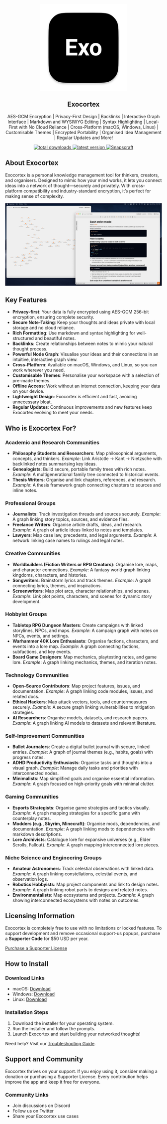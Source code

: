 <div align="center">
  <a href="https://www.getexocortex.com">
    <img src="./assets/icon.png" width="280" alt="Exocortex" align="center"/>
  </a>
  <h2>Exocortex</h2>
  <p>
    AES-GCM Encryption | Privacy-First Design | Backlinks | Interactive Graph Interface | Markdown and WYSIWYG Editing | Syntax Highlighting | Local-First with No Cloud Reliance | Cross-Platform (macOS, Windows, Linux) | Customisable Themes | Encrypted Portability | Organised Idea Management | Regular Updates and More!
  </p>
  <div align="center">
    <a href="https://github.com/diegolealco/Exocortex/releases">
      <img src="https://img.shields.io/github/downloads/diegolealco/Exocortex/total.svg?style=flat&color=blue&logo=github" alt="total downloads"/>
    </a>
    <a href="https://github.com/diegolealco/Exocortex/releases">
      <img src="https://img.shields.io/github/release/diegolealco/Exocortex.svg?style=flat&color=blue&include_prereleases&logo=github" alt="latest version"/>
    </a>
        <a href="https://github.com/diegolealco/Exocortex/releases">
      <img src="https://img.shields.io/snapcraft/last-update/exocortex/latest/stable?color=blue&logo=snapcraft" alt="Snapscraft"/>
    </a>
  </div>
</div>

## **About Exocortex**

Exocortex is a personal knowledge management tool for thinkers, creators, and organisers. Designed to mimic how your mind works, it lets you connect ideas into a network of thought—securely and privately. With cross-platform compatibility and industry-standard encryption, it’s perfect for making sense of complexity.

![Screenshot of Exocortex interface demonstrating node-based thinking.](./assets/screenshot.png)

## Key Features

- **Privacy-first**: Your data is fully encrypted using AES-GCM 256-bit encryption, ensuring complete security.
- **Secure Note-Taking**: Keep your thoughts and ideas private with local storage and no cloud reliance.
- **Rich Formatting**: Use markdown and syntax highlighting for well-structured and beautiful notes.
- **Backlinks**: Create relationships between notes to mimic your natural thought process.
- **Powerful Node Graph**: Visualise your ideas and their connections in an intuitive, interactive graph view.
- **Cross-Platform**: Available on macOS, Windows, and Linux, so you can work wherever you need.
- **Customisable Themes**: Personalise your workspace with a selection of pre-made themes.
- **Offline Access**: Work without an internet connection, keeping your data on your device.
- **Lightweight Design**: Exocortex is efficient and fast, avoiding unnecessary bloat.
- **Regular Updates**: Continuous improvements and new features keep Exocortex evolving to meet your needs.

## **Who is Exocortex For?**

### Academic and Research Communities

- **Philosophy Students and Researchers**: Map philosophical arguments, concepts, and thinkers.
  _Example_: Link Aristotle → Kant → Nietzsche with backlinked notes summarising key ideas.
- **Genealogists**: Build secure, portable family trees with rich notes.
  _Example_: A multigenerational family tree connected to historical events.
- **Thesis Writers**: Organise and link chapters, references, and research.
  _Example_: A thesis framework graph connecting chapters to sources and inline notes.

### Professional Groups

- **Journalists**: Track investigation threads and sources securely.
  _Example_: A graph linking story topics, sources, and evidence files.
- **Freelance Writers**: Organise article drafts, ideas, and research.
  _Example_: A graph of article ideas linked to notes and templates.
- **Lawyers**: Map case law, precedents, and legal arguments.
  _Example_: A network linking case names to rulings and legal notes.

### Creative Communities

- **Worldbuilders (Fiction Writers or RPG Creators)**: Organise lore, maps, and character connections.
  _Example_: A fantasy world graph linking kingdoms, characters, and histories.
- **Songwriters**: Brainstorm lyrics and track themes.
  _Example_: A graph connecting lyrics, themes, and inspirations.
- **Screenwriters**: Map plot arcs, character relationships, and scenes.
  _Example_: Link plot points, characters, and scenes for dynamic story development.

### Hobbyist Groups

- **Tabletop RPG Dungeon Masters**: Create campaigns with linked storylines, NPCs, and maps.
  _Example_: A campaign graph with notes on NPCs, events, and settings.
- **Warhammer 40K Lore Enthusiasts**: Organise factions, characters, and events into a lore map.
  _Example_: A graph connecting factions, subfactions, and key events.
- **Board Game Designers**: Map mechanics, playtesting notes, and game lore.
  _Example_: A graph linking mechanics, themes, and iteration notes.

### Technology Communities

- **Open-Source Contributors**: Map project features, issues, and documentation.
  _Example_: A graph linking code modules, issues, and related docs.
- **Ethical Hackers**: Map attack vectors, tools, and countermeasures securely.
  _Example_: A secure graph linking vulnerabilities to mitigation strategies.
- **AI Researchers**: Organise models, datasets, and research papers.
  _Example_: A graph linking AI models to datasets and relevant literature.

### Self-Improvement Communities

- **Bullet Journalers**: Create a digital bullet journal with secure, linked entries.
  _Example_: A graph of journal themes (e.g., habits, goals) with progress notes.
- **ADHD Productivity Enthusiasts**: Organise tasks and thoughts into a visual graph.
  _Example_: Manage daily tasks and priorities with interconnected nodes.
- **Minimalists**: Map simplified goals and organise essential information.
  _Example_: A graph focused on high-priority goals with minimal clutter.

### Gaming Communities

- **Esports Strategists**: Organise game strategies and tactics visually.
  _Example_: A graph mapping strategies for a specific game with counterplay notes.
- **Modders (e.g., Skyrim, Minecraft)**: Organise mods, dependencies, and documentation.
  _Example_: A graph linking mods to dependencies with markdown descriptions.
- **Lore Archivists**: Catalogue lore for expansive universes (e.g., Elder Scrolls, Fallout).
  _Example_: A graph mapping interconnected lore pieces.

### Niche Science and Engineering Groups

- **Amateur Astronomers**: Track celestial observations with linked data.
  _Example_: A graph linking constellations, celestial events, and observation logs.
- **Robotics Hobbyists**: Map project components and link to design notes.
  _Example_: A graph linking robot parts to designs and related notes.
- **Environmentalists**: Map ecosystems and projects.
  _Example_: A graph showing interconnected ecosystems with notes on outcomes.

## **Licensing Information**

Exocortex is completely free to use with no limitations or locked features.
To support development and remove occasional support-us popups, purchase a **Supporter Code** for $50 USD per year.

[Purchase a Supporter License](#)

## **How to Install**

### Download Links

- macOS: [Download](#)
- Windows: [Download](#)
- Linux: [Download](#)

### Installation Steps

1. Download the installer for your operating system.
2. Run the installer and follow the prompts.
3. Launch Exocortex and start building your networked thoughts!

Need help? Visit our [Troubleshooting Guide](#).

## **Support and Community**

Exocortex thrives on your support. If you enjoy using it, consider making a donation or purchasing a Supporter License. Every contribution helps improve the app and keep it free for everyone.

### Community Links

- Join discussions on Discord
- Follow us on Twitter
- Share your Exocortex use cases
